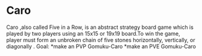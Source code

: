 # Caro
Caro ,also called Five in a Row, is an abstract strategy board game which is played by two players using an 15x15 or 19x19 board.To win the game, player must form an unbroken chain of five stones horizontally, vertically, or diagonally .
Goal: *make an PVP Gomuku-Caro
      *make an PVE Gomuku-Caro
